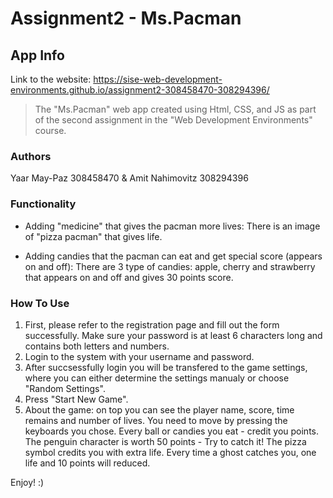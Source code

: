 # Assignment2 - Ms.Pacman
 

## App Info
Link to the website:  https://sise-web-development-environments.github.io/assignment2-308458470-308294396/

> The "Ms.Pacman" web app created using Html, CSS, and JS as part of the second assignment in the "Web Development Environments" course.

### Authors

Yaar May-Paz 308458470 & Amit Nahimovitz 308294396

### Functionality

* Adding "medicine" that gives the pacman more lives:
  There is an image of "pizza pacman" that gives life.

* Adding candies that the pacman can eat and get special score (appears on and off):
  There are 3 type of candies: apple, cherry and strawberry that appears on and off and gives 30 points score.

### How To Use

1. First, please refer to the registration page and fill out the form successfully. Make sure your password is at least 6 characters long and contains both letters and numbers.
2. Login to the system with your username and password.
3. After succsessfully login you will be transfered to the game settings, where you can either determine the settings manualy or choose "Random Settings".
4. Press "Start New Game".
5. About the game:
  on top you can see the player name, score, time remains and number of lives.
  You need to move by pressing the keyboards you chose. 
  Every ball or candies you eat - credit you points.
  The penguin character is worth 50 points - Try to catch it!
  The pizza symbol credits you with extra life.
  Every time a ghost catches you, one life and 10 points will reduced.
   
  Enjoy! :)
